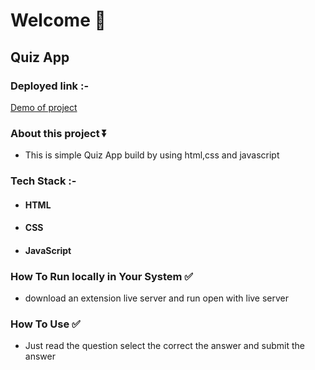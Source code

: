 # Welcome :wave:

## Quiz App

### Deployed link :-
[Demo of project](https://quiz-q-app.netlify.app/)

### About this project ⏬
- This is simple Quiz App build by using html,css and javascript

### Tech Stack :- 

- #### HTML
- #### CSS 
- #### JavaScript

### How To Run locally in Your System ✅
- download an extension live server and run open with live server

### How To Use ✅
- Just read the question select the correct the answer and submit the answer
